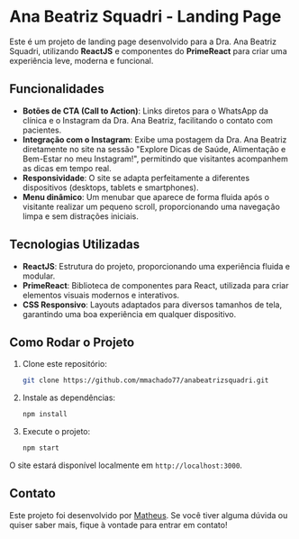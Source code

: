 # Ana Beatriz Squadri - Landing Page

Este é um projeto de landing page desenvolvido para a Dra. Ana Beatriz Squadri, utilizando **ReactJS** e componentes do **PrimeReact** para criar uma experiência leve, moderna e funcional.

## Funcionalidades
- **Botões de CTA (Call to Action)**: Links diretos para o WhatsApp da clínica e o Instagram da Dra. Ana Beatriz, facilitando o contato com pacientes.
- **Integração com o Instagram**: Exibe uma postagem da Dra. Ana Beatriz diretamente no site na sessão "Explore Dicas de Saúde, Alimentação e Bem-Estar no meu Instagram!", permitindo que visitantes acompanhem as dicas em tempo real.
- **Responsividade**: O site se adapta perfeitamente a diferentes dispositivos (desktops, tablets e smartphones).
- **Menu dinâmico**: Um menubar que aparece de forma fluida após o visitante realizar um pequeno scroll, proporcionando uma navegação limpa e sem distrações iniciais.

## Tecnologias Utilizadas
- **ReactJS**: Estrutura do projeto, proporcionando uma experiência fluida e modular.
- **PrimeReact**: Biblioteca de componentes para React, utilizada para criar elementos visuais modernos e interativos.
- **CSS Responsivo**: Layouts adaptados para diversos tamanhos de tela, garantindo uma boa experiência em qualquer dispositivo.

## Como Rodar o Projeto
1. Clone este repositório:
   ```bash
   git clone https://github.com/mmachado77/anabeatrizsquadri.git
   ```
2. Instale as dependências:
   ```bash
   npm install
   ```
3. Execute o projeto:
   ```bash
   npm start
   ```

O site estará disponível localmente em `http://localhost:3000`.

## Contato
Este projeto foi desenvolvido por [Matheus](https://github.com/mmachado77). Se você tiver alguma dúvida ou quiser saber mais, fique à vontade para entrar em contato!

